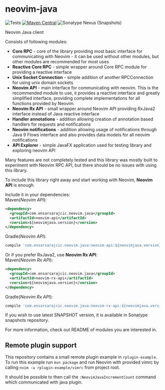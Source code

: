 # neovim-java

![Tests](https://github.com/esensar/neovim-java/workflows/Tests/badge.svg?branch=master&event=push)
[![Maven Central](https://maven-badges.herokuapp.com/maven-central/com.ensarsarajcic.neovim.java/parent/badge.svg)](https://maven-badges.herokuapp.com/maven-central/com.ensarsarajcic.neovim.java/parent)
![Sonatype Nexus (Snapshots)](https://img.shields.io/nexus/s/com.ensarsarajcic.neovim.java/parent?server=https%3A%2F%2Foss.sonatype.org)

Neovim Java client

Consists of following modules:
 * **Core RPC** - core of the library providing most basic interface for communicating with Neovim - it can be used without other modules, but other modules are recommended for most uses
 * **Reactive Core RPC** - simple wrapper around Core RPC module for providing a reactive interface
 * **Unix Socket Connection** - simple addition of another RPCConnection for using unix domain sockets
 * **Neovim API** - main interface for communicating with neovim. This is the recommended module to use, it provides a reactive interface and greatly simplified interface, providing complete implementations for all functions provided by Neovim.
 * **Neovim Rx API** - small wrapper around Neovim API providing RxJava2 interface instead of Java reactive interface
 * **Handler annotations** - addition allowing creation of annotation based handlers for requests and notifications
 * **Neovim notifications** - addition allowing usage of notifications through Java 9 Flows interface and also provides data models for all neovim notifications
 * **API Explorer** - simple JavaFX application used for testing library and exploring neovim API

Many features are not completely tested and this library was mostly built to experiment with Neovim RPC API, but there should be no issues with using this library.

To include this library right away and start working with Neovim, **Neovim API** is enough.  

Include it in your dependencies:  
Maven(*Neovim API*):  
```xml
<dependency>
  <groupId>com.ensarsarajcic.neovim.java</groupId>
  <artifactId>neovim-api</artifactId>
  <version>${neovimjava.version}</version>
</dependency>
```
Gradle(*Neovim API*):  
```groovy
compile 'com.ensarsarajcic.neovim.java:neovim-api:${neovimjava.version}'
```

Or if you prefer RxJava2, use **Neovim Rx API**:  
Maven(*Neovim Rx API*):  
```xml
<dependency>
  <groupId>com.ensarsarajcic.neovim.java</groupId>
  <artifactId>neovim-rx-api</artifactId>
  <version>${neovimjava.version}</version>
</dependency>
```
Gradle(*Neovim Rx API*):  
```groovy
compile 'com.ensarsarajcic.neovim.java:neovim-rx-api:${neovimjava.version}'
```

If you wish to use latest SNAPSHOT version, it is available in Sonatype snapshots repository.

For more information, check out README of modules you are interested in.

## Remote plugin support
This repository contains a small remote plugin example in `rplugin-example`. To run this example run `mvn package` and run Neovim with provided vimrc by calling `nvim -u rplugin-example/vimrc` from project root.

It should be possible to then call the `:NeovimJavaIncrementCount` command which communicated with java plugin.
